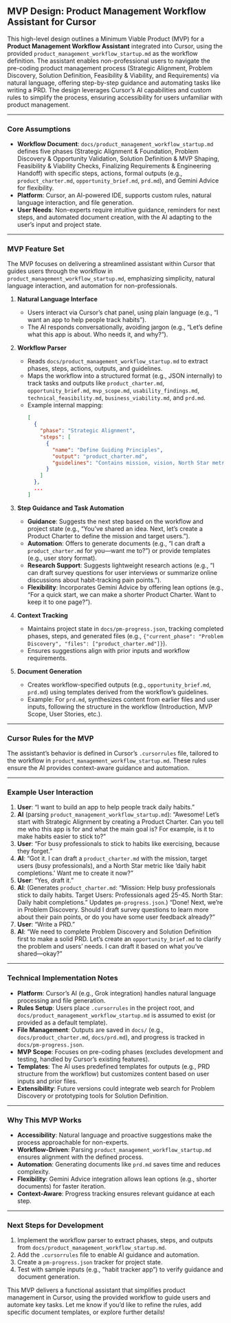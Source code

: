 ## MVP Design: Product Management Workflow Assistant for Cursor

This high-level design outlines a Minimum Viable Product (MVP) for a **Product Management Workflow Assistant** integrated into Cursor, using the provided `product_management_workflow_startup.md` as the workflow definition. The assistant enables non-professional users to navigate the pre-coding product management process (Strategic Alignment, Problem Discovery, Solution Definition, Feasibility & Viability, and Requirements) via natural language, offering step-by-step guidance and automating tasks like writing a PRD. The design leverages Cursor’s AI capabilities and custom rules to simplify the process, ensuring accessibility for users unfamiliar with product management.

---

### Core Assumptions
- **Workflow Document**: `docs/product_management_workflow_startup.md` defines five phases (Strategic Alignment & Foundation, Problem Discovery & Opportunity Validation, Solution Definition & MVP Shaping, Feasibility & Viability Checks, Finalizing Requirements & Engineering Handoff) with specific steps, actions, formal outputs (e.g., `product_charter.md`, `opportunity_brief.md`, `prd.md`), and Gemini Advice for flexibility.
- **Platform**: Cursor, an AI-powered IDE, supports custom rules, natural language interaction, and file generation.
- **User Needs**: Non-experts require intuitive guidance, reminders for next steps, and automated document creation, with the AI adapting to the user’s input and project state.

---

### MVP Feature Set
The MVP focuses on delivering a streamlined assistant within Cursor that guides users through the workflow in `product_management_workflow_startup.md`, emphasizing simplicity, natural language interaction, and automation for non-professionals.

1. **Natural Language Interface**
   - Users interact via Cursor’s chat panel, using plain language (e.g., “I want an app to help people track habits”).
   - The AI responds conversationally, avoiding jargon (e.g., “Let’s define what this app is about. Who needs it, and why?”).

2. **Workflow Parser**
   - Reads `docs/product_management_workflow_startup.md` to extract phases, steps, actions, outputs, and guidelines.
   - Maps the workflow into a structured format (e.g., JSON internally) to track tasks and outputs like `product_charter.md`, `opportunity_brief.md`, `mvp_scope.md`, `usability_findings.md`, `technical_feasibility.md`, `business_viability.md`, and `prd.md`.
   - Example internal mapping:
     ```json
     [
       {
         "phase": "Strategic Alignment",
         "steps": [
           {
             "name": "Define Guiding Principles",
             "output": "product_charter.md",
             "guidelines": "Contains mission, vision, North Star metric, target user summary, operating principles"
           }
         ]
       },
       ...
     ]
     ```

3. **Step Guidance and Task Automation**
   - **Guidance**: Suggests the next step based on the workflow and project state (e.g., “You’ve shared an idea. Next, let’s create a Product Charter to define the mission and target users.”).
   - **Automation**: Offers to generate documents (e.g., “I can draft a `product_charter.md` for you—want me to?”) or provide templates (e.g., user story format).
   - **Research Support**: Suggests lightweight research actions (e.g., “I can draft survey questions for user interviews or summarize online discussions about habit-tracking pain points.”).
   - **Flexibility**: Incorporates Gemini Advice by offering lean options (e.g., “For a quick start, we can make a shorter Product Charter. Want to keep it to one page?”).

4. **Context Tracking**
   - Maintains project state in `docs/pm-progress.json`, tracking completed phases, steps, and generated files (e.g., `{"current_phase": "Problem Discovery", "files": ["product_charter.md"]}`).
   - Ensures suggestions align with prior inputs and workflow requirements.

5. **Document Generation**
   - Creates workflow-specified outputs (e.g., `opportunity_brief.md`, `prd.md`) using templates derived from the workflow’s guidelines.
   - Example: For `prd.md`, synthesizes content from earlier files and user inputs, following the structure in the workflow (Introduction, MVP Scope, User Stories, etc.).

---

### Cursor Rules for the MVP
The assistant’s behavior is defined in Cursor’s `.cursorrules` file, tailored to the workflow in `product_management_workflow_startup.md`. These rules ensure the AI provides context-aware guidance and automation.

---

### Example User Interaction
1. **User**: “I want to build an app to help people track daily habits.”
2. **AI** (parsing `product_management_workflow_startup.md`): “Awesome! Let’s start with Strategic Alignment by creating a Product Charter. Can you tell me who this app is for and what the main goal is? For example, is it to make habits easier to stick to?”
3. **User**: “For busy professionals to stick to habits like exercising, because they forget.”
4. **AI**: “Got it. I can draft a `product_charter.md` with the mission, target users (busy professionals), and a North Star metric like ‘daily habit completions.’ Want me to create it now?”
5. **User**: “Yes, draft it.”
6. **AI**: (Generates `product_charter.md`: “Mission: Help busy professionals stick to daily habits. Target Users: Professionals aged 25-45. North Star: Daily habit completions.” Updates `pm-progress.json`.) “Done! Next, we’re in Problem Discovery. Should I draft survey questions to learn more about their pain points, or do you have some user feedback already?”
7. **User**: “Write a PRD.”
8. **AI**: “We need to complete Problem Discovery and Solution Definition first to make a solid PRD. Let’s create an `opportunity_brief.md` to clarify the problem and users’ needs. I can draft it based on what you’ve shared—okay?”

---

### Technical Implementation Notes
- **Platform**: Cursor’s AI (e.g., Grok integration) handles natural language processing and file generation.
- **Rules Setup**: Users place `.cursorrules` in the project root, and `docs/product_management_workflow_startup.md` is assumed to exist (or provided as a default template).
- **File Management**: Outputs are saved in `docs/` (e.g., `docs/product_charter.md`, `docs/prd.md`), and progress is tracked in `docs/pm-progress.json`.
- **MVP Scope**: Focuses on pre-coding phases (excludes development and testing, handled by Cursor’s existing features).
- **Templates**: The AI uses predefined templates for outputs (e.g., PRD structure from the workflow) but customizes content based on user inputs and prior files.
- **Extensibility**: Future versions could integrate web search for Problem Discovery or prototyping tools for Solution Definition.

---

### Why This MVP Works
- **Accessibility**: Natural language and proactive suggestions make the process approachable for non-experts.
- **Workflow-Driven**: Parsing `product_management_workflow_startup.md` ensures alignment with the defined process.
- **Automation**: Generating documents like `prd.md` saves time and reduces complexity.
- **Flexibility**: Gemini Advice integration allows lean options (e.g., shorter documents) for faster iteration.
- **Context-Aware**: Progress tracking ensures relevant guidance at each step.

---

### Next Steps for Development
1. Implement the workflow parser to extract phases, steps, and outputs from `docs/product_management_workflow_startup.md`.
2. Add the `.cursorrules` file to enable AI guidance and automation.
3. Create a `pm-progress.json` tracker for project state.
4. Test with sample inputs (e.g., “habit tracker app”) to verify guidance and document generation.

This MVP delivers a functional assistant that simplifies product management in Cursor, using the provided workflow to guide users and automate key tasks. Let me know if you’d like to refine the rules, add specific document templates, or explore further details!